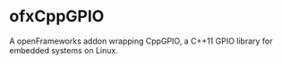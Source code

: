 # ofxCppGPIO
A openFrameworks addon wrapping CppGPIO, a C++11 GPIO library for embedded systems on Linux.
